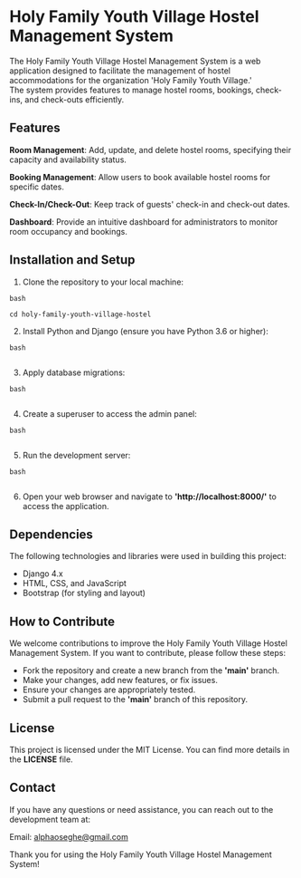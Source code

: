 # Holy Family Youth Village Hostel Management System

The Holy Family Youth Village Hostel Management System is a web application designed to facilitate the management of hostel accommodations for the organization 'Holy Family Youth Village.'<br> The system provides features to manage hostel rooms, bookings, check-ins, and check-outs efficiently.

## Features

**Room Management**: Add, update, and delete hostel rooms, specifying their capacity and availability status.

**Booking Management**: Allow users to book available hostel rooms for specific dates.

**Check-In/Check-Out**: Keep track of guests' check-in and check-out dates.

**Dashboard**: Provide an intuitive dashboard for administrators to monitor room occupancy and bookings.

Installation and Setup
----------------------
1. Clone the repository to your local machine:

`bash`
```git clone https://github.com/yourusername/holy-family-youth-village-hostel.git
cd holy-family-youth-village-hostel
```

2. Install Python and Django (ensure you have Python 3.6 or higher):

`bash`
```pip install django
```

3. Apply database migrations:

`bash`
```python manage.py migrate
```

4. Create a superuser to access the admin panel:

`bash`
```python manage.py createsuperuser
```

5. Run the development server:

`bash`
```python manage.py runserver
```

6. Open your web browser and navigate to **'http://localhost:8000/'** to access the application.

## Dependencies

The following technologies and libraries were used in building this project:

- Django 4.x
- HTML, CSS, and JavaScript
- Bootstrap (for styling and layout)

## How to Contribute

We welcome contributions to improve the Holy Family Youth Village Hostel Management System. If you want to contribute, please follow these steps:

- Fork the repository and create a new branch from the **'main'** branch.
- Make your changes, add new features, or fix issues.
- Ensure your changes are appropriately tested.
- Submit a pull request to the **'main'** branch of this repository.

## License

This project is licensed under the MIT License. You can find more details in the **LICENSE** file.

## Contact

If you have any questions or need assistance, you can reach out to the development team at:

Email: <alphaoseghe@gmail.com>

Thank you for using the Holy Family Youth Village Hostel Management System!
